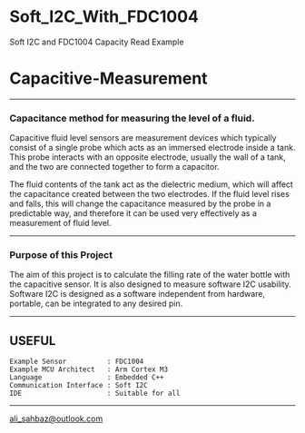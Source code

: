 # Soft_I2C_With_FDC1004
Soft I2C and FDC1004 Capacity Read Example

# Capacitive-Measurement
-----
### Capacitance method for measuring the level of a fluid.

Capacitive fluid level sensors are measurement devices which typically consist of a single probe which acts as an immersed electrode inside a tank. This probe interacts with an opposite electrode, usually the wall of a tank, and the two are connected together to form a capacitor.

The fluid contents of the tank act as the dielectric medium, which will affect the capacitance created between the two electrodes. If the fluid level rises and falls, this will change the capacitance measured by the probe in a predictable way, and therefore it can be used very effectively as a measurement of fluid level.

-----
### Purpose of this Project

The aim of this project is to calculate the filling rate of the water bottle with the capacitive sensor.
It is also designed to measure software I2C usability. Software I2C is designed as a software independent from hardware, portable, can be integrated to any desired pin.

-----
## USEFUL

    Example Sensor          : FDC1004
    Example MCU Architect   : Arm Cortex M3
    Language                : Embedded C++ 
    Communication Interface : Soft I2C
    IDE                     : Suitable for all
    
-----

ali_sahbaz@outlook.com

